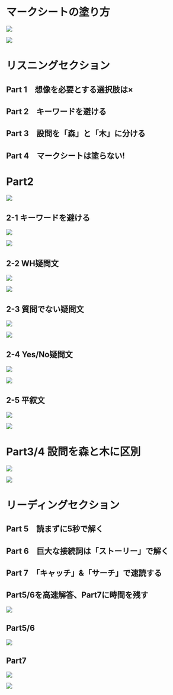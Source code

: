 # マークシートの塗り方

![](https://i.gyazo.com/b61507412861c47b38577ec7fe1899fd.png)

![](https://i.gyazo.com/0ee31902d87a94ff305e97d88122df14.png)

# リスニングセクション

## Part 1　想像を必要とする選択肢は×
## Part 2　キーワードを避ける
## Part 3　設問を「森」と「木」に分ける
## Part 4　マークシートは塗らない!

# Part2

![](https://i.gyazo.com/69ec262e41a51976734734c02633789e.png)

## 2-1 キーワードを避ける

![](https://i.gyazo.com/3150b73adf35c54c0bcd702308d4315a.png)

![](https://i.gyazo.com/4ee390dd87f81079a38b9a2e687b1838.png)



## 2-2 WH疑問文

![](https://i.gyazo.com/648bb51f1774ae978e7c5391f1419fdb.png)

![](https://i.gyazo.com/314cb67f5ea9901521ad88940659d314.png)


## 2-3 質問でない疑問文

![](https://i.gyazo.com/15ab569b5db1660c4163a321c090dfce.png)

![](https://i.gyazo.com/bdb36c2dc4944f905c0ebc85596f76e6.png)


## 2-4 Yes/No疑問文

![](https://i.gyazo.com/9c80b9a7e77d4cb214a6e4d7d2ee00c9.png)

![](https://i.gyazo.com/d7a0182a82c6524beaae0876ed19842b.png)


## 2-5 平叙文

![](https://i.gyazo.com/7bd77b0d6379bf7081e41848cdda6ebf.png)

![](https://i.gyazo.com/e09de5b9cc0346771a6371b5e361e719.png)

# Part3/4 設問を森と木に区別

![](https://i.gyazo.com/a916e5b86f6f64e9cc031d3a0e7b8d08.png)

![](https://i.gyazo.com/945eb5d2bfc955c59fcc877c5d851b8b.png)


# リーディングセクション

## Part 5　読まずに5秒で解く
## Part 6　巨大な接続詞は「ストーリー」で解く
## Part 7　「キャッチ」&「サーチ」で速読する

## Part5/6を高速解答、Part7に時間を残す

![](https://i.gyazo.com/1724163230c7fbd05eea12979b6c2930.png)


## Part5/6

![](https://i.gyazo.com/406b93fd17e8e3797854b18c8fbaf3b6.png)

## Part7

![](https://i.gyazo.com/20826f831da52868ba2eabbf2271eb2d.png)


![](https://i.gyazo.com/e2fcfc75c218c5e7cc4dfafa4fb32027.png)



